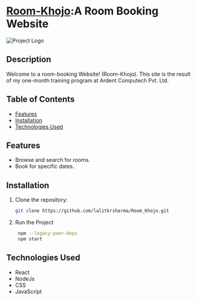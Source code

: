 # [Room-Khojo](http://1-stop-shop.vercel.app/):A Room Booking Website

![Project Logo](https://github.com/lalitkrsharma/Room_Khojo/blob/master/preview.png)

## Description

Welcome to a room-booking Website! (Room-Khojo). This site is the result of my one-month training program at Ardent Computech Pvt. Ltd.

## Table of Contents

- [Features](#features)
- [Installation](#installation)
- [Technologies Used](#technologies-used)

## Features

- Browse and search for rooms.
- Book for specific dates.

## Installation

1. Clone the repository:

   ```bash
   git clone https://github.com/lalitkrsharma/Room_Khojo.git
   
2. Run the Project
   ```bash
    npm --legacy-peer-deps
    npm start

## Technologies Used

  - React
  - NodeJs
  - CSS
  - JavaScript

